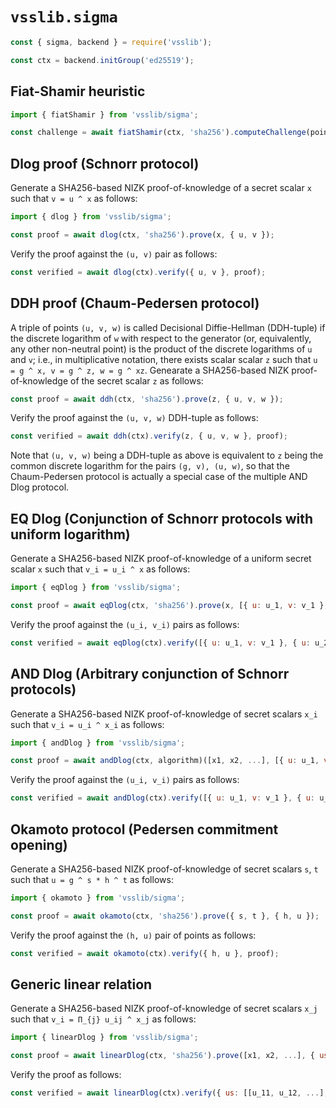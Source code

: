# `vsslib.sigma`

```js
const { sigma, backend } = require('vsslib');

const ctx = backend.initGroup('ed25519');
```

## Fiat-Shamir heuristic

```js
import { fiatShamir } from 'vsslib/sigma';

const challenge = await fiatShamir(ctx, 'sha256').computeChallenge(points, scalars, extras, nonce)
```

## Dlog proof (Schnorr protocol)

Generate a SHA256-based NIZK proof-of-knowledge of a secret scalar `x` such
that `v = u ^ x` as follows:

```js
import { dlog } from 'vsslib/sigma';

const proof = await dlog(ctx, 'sha256').prove(x, { u, v });
```

Verify the proof against the `(u, v)` pair as follows:


```js
const verified = await dlog(ctx).verify({ u, v }, proof);
```

## DDH proof (Chaum-Pedersen protocol)

A triple of points `(u, v, w)` is called Decisional Diffie-Hellman (DDH-tuple)
if the discrete logarithm of `w` with respect to the generator (or,
equivalently, any other non-neutral point) is the product of the discrete
logarithms of `u` and `v`; i.e., in multiplicative notation, there exists
scalar scalar `z` such that `u = g ^ x, v = g ^ z, w = g ^ xz`.
Genearate a SHA256-based NIZK proof-of-knowledge of the secret scalar
`z` as follows:

```js
const proof = await ddh(ctx, 'sha256').prove(z, { u, v, w });
```

Verify the proof against the `(u, v, w)` DDH-tuple as follows:

```js
const verified = await ddh(ctx).verify(z, { u, v, w }, proof);
```

Note that `(u, v, w)` being a DDH-tuple as above is equivalent to
`z` being the common discrete logarithm for the pairs `(g, v), (u, w)`,
so that the Chaum-Pedersen protocol is actually a special case of the multiple
AND Dlog protocol.


## EQ Dlog (Conjunction of Schnorr protocols with uniform logarithm)

Generate a SHA256-based NIZK proof-of-knowledge of a uniform secret scalar `x` such
that `v_i = u_i ^ x` as follows:

```js
import { eqDlog } from 'vsslib/sigma';

const proof = await eqDlog(ctx, 'sha256').prove(x, [{ u: u_1, v: v_1 }, { u: u_2, v: v_2 }, ...]);
```

Verify the proof against the `(u_i, v_i)` pairs as follows:


```js
const verified = await eqDlog(ctx).verify([{ u: u_1, v: v_1 }, { u: u_2, v: v_2 }, ...], proof);
```

## AND Dlog (Arbitrary conjunction of Schnorr protocols)

Generate a SHA256-based NIZK proof-of-knowledge of secret scalars `x_i` such
that `v_i = u_i ^ x_i` as follows:

```js
import { andDlog } from 'vsslib/sigma';

const proof = await andDlog(ctx, algorithm)([x1, x2, ...], [{ u: u_1, v: v_1 }, { u: u_2, v: v_2 }, ...]);
```

Verify the proof against the `(u_i, v_i)` pairs as follows:


```js
const verified = await andDlog(ctx).verify([{ u: u_1, v: v_1 }, { u: u_2, v: v_2 }, ...], proof);
```

## Okamoto protocol (Pedersen commitment opening)

Generate a SHA256-based NIZK proof-of-knowledge of secret scalars `s`, `t`
such that `u = g ^ s * h ^ t` as follows:

```js
import { okamoto } from 'vsslib/sigma';

const proof = await okamoto(ctx, 'sha256').prove({ s, t }, { h, u });
```

Verify the proof against the `(h, u)` pair of points as follows:

```js
const verified = await okamoto(ctx).verify({ h, u }, proof);
```

## Generic linear relation 

Generate a SHA256-based NIZK proof-of-knowledge of secret scalars `x_j` such
that `v_i = Π_{j} u_ij ^ x_j` as follows:

```js
import { linearDlog } from 'vsslib/sigma';

const proof = await linearDlog(ctx, 'sha256').prove([x1, x2, ...], { us: [[u_11, u_12, ...], [u_21, u_22, ...], ...], vs: [v_1, v_2, ...] });
```

Verify the proof as follows:

```js
const verified = await linearDlog(ctx).verify({ us: [[u_11, u_12, ...], [u_21, u_22, ...], ...], vs: [v_1, v_2, ...] }, proof);
```

